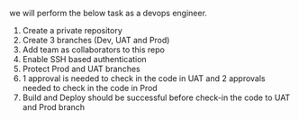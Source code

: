 we will perform the below task as a devops engineer.

1. Create a private repository
2. Create 3 branches (Dev, UAT and Prod)
3. Add team as collaborators to this repo
4. Enable SSH based authentication
5. Protect Prod and UAT branches
6. 1 approval is needed to check in the code in UAT and 2 approvals needed to check in the code in Prod
7. Build and Deploy should be successful before check-in the code to UAT and Prod branch
